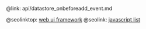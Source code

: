 @link: api/datastore_onbeforeadd_event.md

@seolinktop: [web ui framework](https://webix.com)
@seolink: [javascript list](https://webix.com/widget/list/)